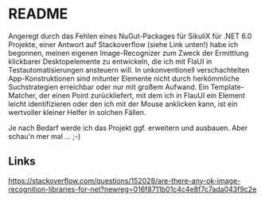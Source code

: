 ﻿# README #

Angeregt durch das Fehlen eines NuGut-Packages für SikuliX für .NET 6.0 Projekte, einer Antwort auf Stackoverflow (siehe Link unten!) habe ich begonnen, meinen eigenen Image-Recognizer zum Zweck der Ermittlung klickbarer Desktopelemente zu entwickeln, die ich mit FlaUI in Testautomatisierungen ansteuern will.
In unkonventionell verschachtelten App-Konstruktionen sind mitunter Elemente nicht durch herkömmliche Suchstrategien erreichbar oder nur mit großem Aufwand. Ein Template-Matcher, der einen Point zurückliefert, mit dem ich in FlauUI ein Element leicht identifizieren oder den ich mit der Mouse anklicken kann, ist ein wertvoller kleiner Helfer in solchen Fällen.

Je nach Bedarf werde ich das Projekt ggf. erweitern und ausbauen. Aber schau'n mer mal ... ;-)

## Links ##

https://stackoverflow.com/questions/152028/are-there-any-ok-image-recognition-libraries-for-net?newreg=016f8711b01c4c4e8f7c7ada043f9c2e


